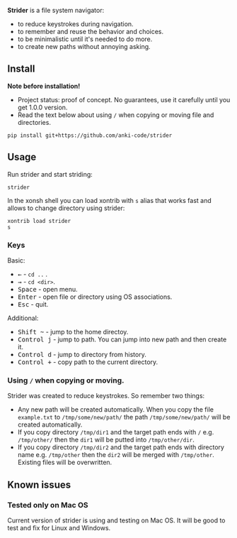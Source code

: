 **Strider** is a file system navigator:
* to reduce keystrokes during navigation.
* to remember and reuse the behavior and choices.
* to be minimalistic until it's needed to do more.
* to create new paths without annoying asking.


## Install

**Note before installation!**
* Project status: proof of concept. No guarantees, use it carefully until you get 1.0.0 version.
* Read the text below about using `/` when copying or moving file and directories.

```xsh
pip install git+https://github.com/anki-code/strider
```

## Usage
Run strider and start striding:
```xsh
strider
```

In the xonsh shell you can load xontrib with `s` alias that works fast and allows to change directory using strider:
```xsh
xontrib load strider
s
```

### Keys

Basic:

* <kbd>←</kbd> - `cd ..` .
* <kbd>→</kbd> - `cd <dir>`.
* <kbd>Space</kbd> - open menu.
* <kbd>Enter</kbd> - open file or directory using OS associations.
* <kbd>Esc</kbd> - quit.

Additional:

* <kbd>Shift ~</kbd> - jump to the home directoy.
* <kbd>Control j</kbd> - jump to path. You can jump into new path and then create it.
* <kbd>Control d</kbd> - jump to directory from history.
* <kbd>Control +</kbd> - copy path to the current directory.

### Using `/` when copying or moving.

Strider was created to reduce keystrokes. So remember two things:
* Any new path will be created automatically. When you copy the file `example.txt` to `/tmp/some/new/path/` the path `/tmp/some/new/path/` will be created automatically.
* If you copy directory `/tmp/dir1` and the target path ends with `/` e.g. `/tmp/other/` then the `dir1` will be putted into `/tmp/other/dir`.
* If you copy directory `/tmp/dir2` and the target path ends with directory name e.g. `/tmp/other` then the `dir2` will be merged with `/tmp/other`. Existing files will be overwritten.

## Known issues

### Tested only on Mac OS

Current version of strider is using and testing on Mac OS. It will be good to test and fix for Linux and Windows.

